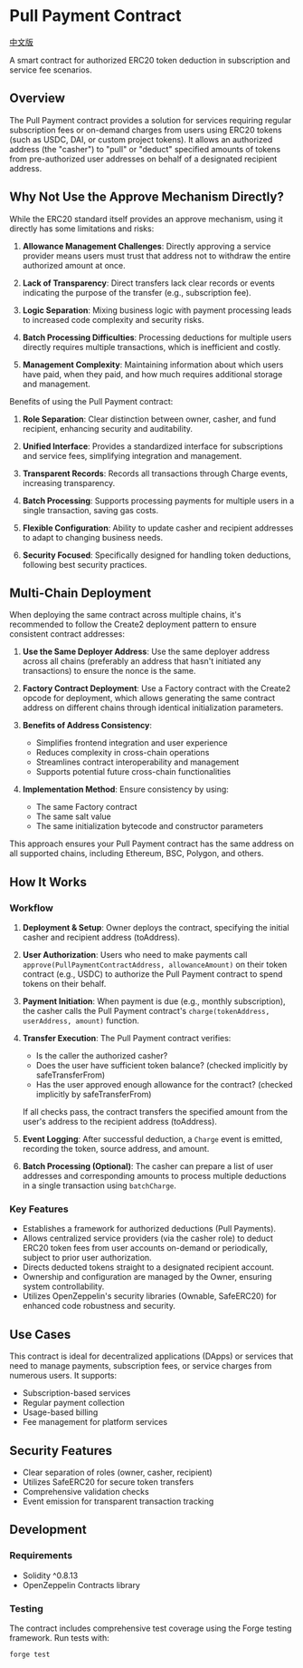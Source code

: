 # Pull Payment Contract

[中文版](README_cn.md)

A smart contract for authorized ERC20 token deduction in subscription and service fee scenarios.

## Overview

The Pull Payment contract provides a solution for services requiring regular subscription fees or on-demand charges from users using ERC20 tokens (such as USDC, DAI, or custom project tokens). It allows an authorized address (the "casher") to "pull" or "deduct" specified amounts of tokens from pre-authorized user addresses on behalf of a designated recipient address.

## Why Not Use the Approve Mechanism Directly?

While the ERC20 standard itself provides an approve mechanism, using it directly has some limitations and risks:

1. **Allowance Management Challenges**: Directly approving a service provider means users must trust that address not to withdraw the entire authorized amount at once.

2. **Lack of Transparency**: Direct transfers lack clear records or events indicating the purpose of the transfer (e.g., subscription fee).

3. **Logic Separation**: Mixing business logic with payment processing leads to increased code complexity and security risks.

4. **Batch Processing Difficulties**: Processing deductions for multiple users directly requires multiple transactions, which is inefficient and costly.

5. **Management Complexity**: Maintaining information about which users have paid, when they paid, and how much requires additional storage and management.

Benefits of using the Pull Payment contract:

1. **Role Separation**: Clear distinction between owner, casher, and fund recipient, enhancing security and auditability.

2. **Unified Interface**: Provides a standardized interface for subscriptions and service fees, simplifying integration and management.

3. **Transparent Records**: Records all transactions through Charge events, increasing transparency.

4. **Batch Processing**: Supports processing payments for multiple users in a single transaction, saving gas costs.

5. **Flexible Configuration**: Ability to update casher and recipient addresses to adapt to changing business needs.

6. **Security Focused**: Specifically designed for handling token deductions, following best security practices.

## Multi-Chain Deployment

When deploying the same contract across multiple chains, it's recommended to follow the Create2 deployment pattern to ensure consistent contract addresses:

1. **Use the Same Deployer Address**: Use the same deployer address across all chains (preferably an address that hasn't initiated any transactions) to ensure the nonce is the same.

2. **Factory Contract Deployment**: Use a Factory contract with the Create2 opcode for deployment, which allows generating the same contract address on different chains through identical initialization parameters.

3. **Benefits of Address Consistency**:
   - Simplifies frontend integration and user experience
   - Reduces complexity in cross-chain operations
   - Streamlines contract interoperability and management
   - Supports potential future cross-chain functionalities

4. **Implementation Method**: Ensure consistency by using:
   - The same Factory contract
   - The same salt value
   - The same initialization bytecode and constructor parameters

This approach ensures your Pull Payment contract has the same address on all supported chains, including Ethereum, BSC, Polygon, and others.

## How It Works

### Workflow

1. **Deployment & Setup**: Owner deploys the contract, specifying the initial casher and recipient address (toAddress).

2. **User Authorization**: Users who need to make payments call `approve(PullPaymentContractAddress, allowanceAmount)` on their token contract (e.g., USDC) to authorize the Pull Payment contract to spend tokens on their behalf.

3. **Payment Initiation**: When payment is due (e.g., monthly subscription), the casher calls the Pull Payment contract's `charge(tokenAddress, userAddress, amount)` function.

4. **Transfer Execution**: The Pull Payment contract verifies:
   - Is the caller the authorized casher?
   - Does the user have sufficient token balance? (checked implicitly by safeTransferFrom)
   - Has the user approved enough allowance for the contract? (checked implicitly by safeTransferFrom)
   
   If all checks pass, the contract transfers the specified amount from the user's address to the recipient address (toAddress).

5. **Event Logging**: After successful deduction, a `Charge` event is emitted, recording the token, source address, and amount.

6. **Batch Processing (Optional)**: The casher can prepare a list of user addresses and corresponding amounts to process multiple deductions in a single transaction using `batchCharge`.

### Key Features

- Establishes a framework for authorized deductions (Pull Payments).
- Allows centralized service providers (via the casher role) to deduct ERC20 token fees from user accounts on-demand or periodically, subject to prior user authorization.
- Directs deducted tokens straight to a designated recipient account.
- Ownership and configuration are managed by the Owner, ensuring system controllability.
- Utilizes OpenZeppelin's security libraries (Ownable, SafeERC20) for enhanced code robustness and security.

## Use Cases

This contract is ideal for decentralized applications (DApps) or services that need to manage payments, subscription fees, or service charges from numerous users. It supports:

- Subscription-based services
- Regular payment collection
- Usage-based billing
- Fee management for platform services

## Security Features

- Clear separation of roles (owner, casher, recipient)
- Utilizes SafeERC20 for secure token transfers
- Comprehensive validation checks
- Event emission for transparent transaction tracking

## Development

### Requirements

- Solidity ^0.8.13
- OpenZeppelin Contracts library

### Testing

The contract includes comprehensive test coverage using the Forge testing framework. Run tests with:

```bash
forge test
```
